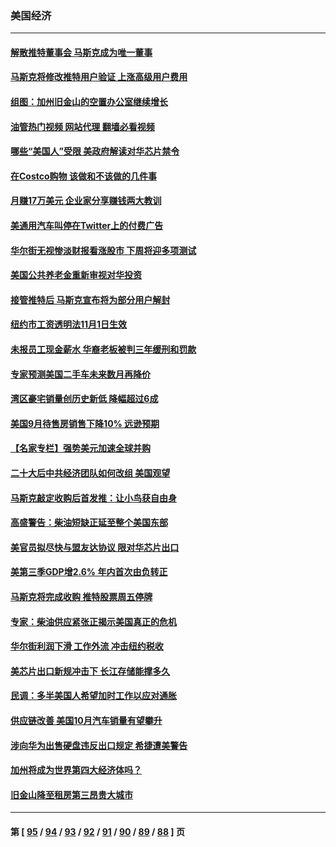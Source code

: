 ### 美国经济
---
#### [解散推特董事会 马斯克成为唯一董事](../../pages/ncid1078158/n13856604.md?11010445) 
#### [马斯克将修改推特用户验证 上涨高级用户费用](../../pages/ncid1078158/n13856548.md?11010445) 
#### [组图：加州旧金山的空置办公室继续增长](../../pages/ncid1078158/n13856414.md?11010445) 
#### [油管热门视频 网站代理 翻墙必看视频](http://132.145.103.77:81/youtube.html?11010445)
#### [哪些“美国人”受限 美政府解读对华芯片禁令](../../pages/ncid1078158/n13855991.md?11010445) 
#### [在Costco购物 该做和不该做的几件事](../../pages/ncid1078158/n13827941.md?11010445) 
#### [月赚17万美元 企业家分享赚钱两大教训](../../pages/ncid1078158/n13846299.md?11010445) 
#### [美通用汽车叫停在Twitter上的付费广告](../../pages/ncid1078158/n13855522.md?11010445) 
#### [华尔街无视惨淡财报看涨股市 下周将迎多项测试](../../pages/ncid1078158/n13855494.md?11010445) 
#### [美国公共养老金重新审视对华投资](../../pages/ncid1078158/n13855415.md?11010445) 
#### [接管推特后 马斯克宣布将为部分用户解封](../../pages/ncid1078158/n13855411.md?11010445) 
#### [纽约市工资透明法11月1日生效](../../pages/ncid1078158/n13855153.md?11010445) 
#### [未报员工现金薪水 华裔老板被判三年缓刑和罚款](../../pages/ncid1078158/n13855143.md?11010445) 
#### [专家预测美国二手车未来数月再降价](../../pages/ncid1078158/n13855166.md?11010445) 
#### [湾区豪宅销量创历史新低 降幅超过6成](../../pages/ncid1078158/n13855079.md?11010445) 
#### [美国9月待售房销售下降10% 远逊预期](../../pages/ncid1078158/n13855001.md?11010445) 
#### [【名家专栏】强势美元加速全球并购](../../pages/ncid1078158/n13854793.md?11010445) 
#### [二十大后中共经济团队如何改组 美国观望](../../pages/ncid1078158/n13854967.md?11010445) 
#### [马斯克敲定收购后首发推：让小鸟获自由身](../../pages/ncid1078158/n13854726.md?11010445) 
#### [高盛警告：柴油短缺正延至整个美国东部](../../pages/ncid1078158/n13854641.md?11010445) 
#### [美官员拟尽快与盟友达协议 限对华芯片出口](../../pages/ncid1078158/n13854250.md?11010445) 
#### [美第三季GDP增2.6% 年内首次由负转正](../../pages/ncid1078158/n13854063.md?11010445) 
#### [马斯克将完成收购 推特股票周五停牌](../../pages/ncid1078158/n13853984.md?11010445) 
#### [专家：柴油供应紧张正揭示美国真正的危机](../../pages/ncid1078158/n13853562.md?11010445) 
#### [华尔街利润下滑 工作外流 冲击纽约税收](../../pages/ncid1078158/n13853631.md?11010445) 
#### [美芯片出口新规冲击下 长江存储能撑多久](../../pages/ncid1078158/n13853534.md?11010445) 
#### [民调：多半美国人希望加时工作以应对通胀](../../pages/ncid1078158/n13853477.md?11010445) 
#### [供应链改善 美国10月汽车销量有望攀升](../../pages/ncid1078158/n13853459.md?11010445) 
#### [涉向华为出售硬盘违反出口规定 希捷遭美警告](../../pages/ncid1078158/n13853447.md?11010445) 
#### [加州将成为世界第四大经济体吗？](../../pages/ncid1078158/n13853043.md?11010445) 
#### [旧金山降至租房第三昂贵大城市](../../pages/ncid1078158/n13852975.md?11010445) 

---
#### 第 [ [95](./95.md?11010445) / [94](./94.md?11010445) / [93](./93.md?11010445) / [92](./92.md?11010445) / [91](./91.md?11010445) / [90](./90.md?11010445) / [89](./89.md?11010445) / [88](./88.md?11010445) ] 页

